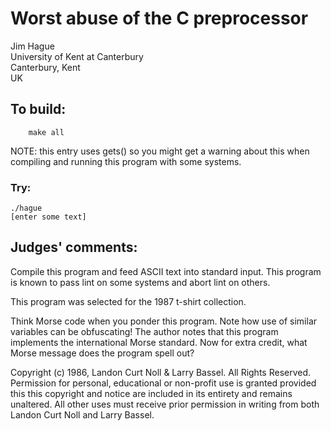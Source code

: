 # Worst abuse of the C preprocessor

Jim Hague  
University of Kent at Canterbury  
Canterbury, Kent  
UK  

## To build:

        make all


NOTE: this entry uses gets() so you might get a warning about this when
compiling and running this program with some systems.

### Try:

	./hague
	[enter some text]


## Judges' comments:

Compile this program and feed ASCII text into standard input.  This
program is known to pass lint on some systems and abort lint on
others.

This program was selected for the 1987 t-shirt collection.

Think Morse code when you ponder this program.  Note how use of
similar variables can be obfuscating!  The author notes that this
program implements the international Morse standard.  Now for extra
credit, what Morse message does the program spell out?

Copyright (c) 1986, Landon Curt Noll & Larry Bassel.
All Rights Reserved.  Permission for personal, educational or non-profit use is
granted provided this this copyright and notice are included in its entirety
and remains unaltered.  All other uses must receive prior permission in writing
from both Landon Curt Noll and Larry Bassel.
